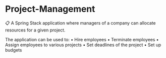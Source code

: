 # Project-Management
📋 A Spring Stack application where managers of a company can allocate resources for a given project.

The application can be used to:
• Hire employees 
• Terminate employees
• Assign employees to various projects 
• Set deadlines of the project
• Set up budgets
